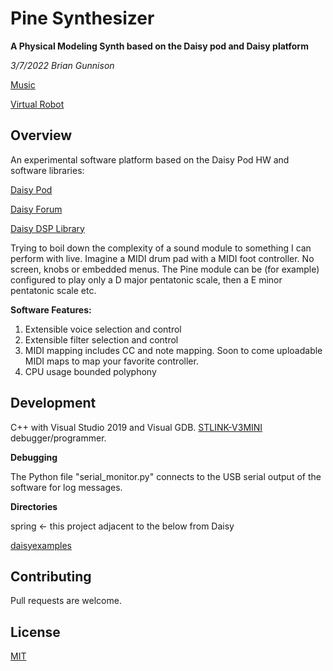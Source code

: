 
# Pine Synthesizer

**A Physical Modeling Synth based on the Daisy pod and Daisy platform**

*3/7/2022 Brian Gunnison*

[Music](https://soundcloud.com/briang-1-1)

[Virtual Robot](https://virtualrobot.net/)

## Overview

An experimental software platform based on the Daisy Pod HW and software libraries:

[Daisy Pod](https://www.electro-smith.com/daisy/pod)

[Daisy Forum](https://forum.electro-smith.com/)

[Daisy DSP Library](https://electro-smith.github.io/DaisySP/index.html)

Trying to boil down the complexity of a sound module to something I can perform with live. 
Imagine a MIDI drum pad with a MIDI foot controller. No screen, knobs or embedded menus.
The Pine module can be (for example) configured to play only a D major pentatonic scale, then a E minor pentatonic scale etc. 

**Software Features:**
1. Extensible voice selection and control
2. Extensible filter selection and control
3. MIDI mapping includes CC and note mapping. Soon to come uploadable MIDI maps to map your favorite controller. 
4. CPU usage bounded polyphony

## Development

C++ with Visual Studio 2019 and Visual GDB. [STLINK-V3MINI](https://www.st.com/resource/en/user_manual/dm00555046-stlink-v3mods-and-stlink-v3mini-mini-debuggers-programmers-for-stm32-stmicroelectronics.pdf) debugger/programmer.

**Debugging**

The Python file "serial_monitor.py" connects to the USB serial output of the software for log messages. 

**Directories**

spring <- this project adjacent to the below from Daisy

[daisyexamples](https://github.com/electro-smith/DaisyExamples) 

## Contributing
Pull requests are welcome. 

## License
[MIT](https://choosealicense.com/licenses/mit/)

